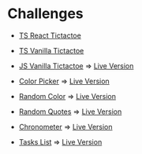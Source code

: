 # Challenges

* [TS React Tictactoe](/ts-react-tictactoe)

* [TS Vanilla Tictactoe](/ts-vanilla-tictactoe)

* [JS Vanilla Tictactoe](/js-vanilla-tictactoe) 
=> [Live Version](https://monicavaquerano.github.io/challenges/js-vanilla-tictactoe/index.html)

* [Color Picker](/color-picker) 
=> [Live Version](https://monicavaquerano.github.io/challenges/color-picker/index.html)

* [Random Color](/random-color) 
=> [Live Version](https://monicavaquerano.github.io/challenges/random-color/index.html)

* [Random Quotes](/random-quotes) 
=> [Live Version](https://monicavaquerano.github.io/challenges/random-quotes/index.html)

* [Chronometer](/chronometer) 
=> [Live Version](https://monicavaquerano.github.io/challenges/chronometer/index.html)

* [Tasks List](/tasks-list) 
=> [Live Version](https://monicavaquerano.github.io/challenges/tasks-list/index.html)